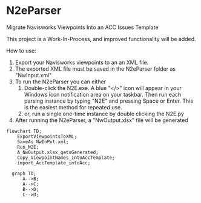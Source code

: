 # N2eParser
Migrate Navisworks Viewpoints Into an ACC Issues Template



This project is a Work-In-Process, and improved functionality will be added.


How to use:
1. Export your Navisworks viewpoints to an an XML file.
2. The exported XML file must be saved in the N2eParser folder as "NwInput.xml"
3. To run the N2eParser you can either
   1. Double-click the N2E.exe. A blue "</>" icon will appear in your Windows icon notification area on your taskbar. Then run each parsing instance by typing "N2E" and pressing Space or Enter.  This is the easiest method for repeated use.
   2. or, run a single one-time instance by double clicking the N2E.py
4. After running the N2eParser, a "NwOutput.xlsx" file will be generated 


```Mermaid
flowchart TD;
    ExportViewpointsToXML;
    SaveAs_NwInPut.xml;
    Run_N2E;
    A_NwOutput.xlsx_getsGenerated;
    Copy_ViewpointNames_intoAccTemplate;
    import_AccTemplate_intoAcc;
```

```mermaid
  graph TD;
      A-->B;
      A-->C;
      B-->D;
      C-->D;
```
